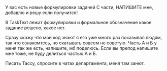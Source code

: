 У вас есть новые формулировки задачей С части, НАПИШИТЕ мне, добавлю и решу если получится!

В TaskText лежат формулировки и формальное обозначение какое задание решено, какое нет.

Сразу скажу что мой код знают я его уже много раз показывал людям, так что ознакомтесь, но скатывать совсем не советую.
Часть А и Б у меня так же есть, напишите, мб поделюсь.
Если вы препод напишите мне тоже, не буду делиться частью А и Б.

Писать Тассу, спросите в чатах департамента, меня там занют.